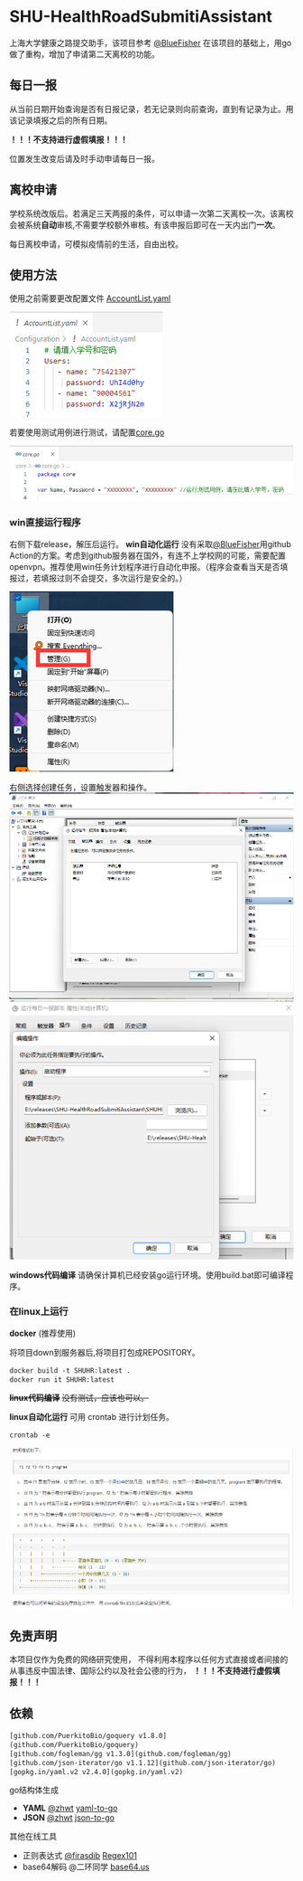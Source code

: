 # SHU-HealthRoadSubmitiAssistant
上海大学健康之路提交助手，该项目参考 [@BlueFisher](https://github.com/BlueFisher/SHU-selfreport) 在该项目的基础上，用go做了重构，增加了申请第二天离校的功能。

## 每日一报
从当前日期开始查询是否有日报记录，若无记录则向前查询，直到有记录为止。用该记录填报之后的所有日期。

**！！！不支持进行虚假填报！！！**

位置发生改变后请及时手动申请每日一报。
## 离校申请

学校系统改版后。若满足三天两报的条件，可以申请一次第二天离校一次。该离校会被系统**自动**审核,不需要学校额外审核。有该申报后即可在一天内出门**一次**。

每日离校申请，可模拟疫情前的生活，自由出校。

## 使用方法
使用之前需要更改配置文件 [AccountList.yaml](Configuration/AccountList.yaml)

![image/配置文件](image/%E9%85%8D%E7%BD%AE%E6%96%87%E4%BB%B6.png)

若要使用测试用例进行测试，请配置[core.go](core/core.go)

![image/测试用例配置](image/%E6%B5%8B%E8%AF%95%E7%94%A8%E4%BE%8B%E9%85%8D%E7%BD%AE.png)
### win直接运行程序
右侧下载release，解压后运行。
**win自动化运行** 
没有采取[@BlueFisher](https://github.com/BlueFisher/SHU-selfreport)用github Action的方案。考虑到github服务器在国外，有连不上学校网的可能，需要配置openvpn。推荐使用win任务计划程序进行自动化申报。（程序会查看当天是否填报过，若填报过则不会提交，多次运行是安全的。）

![服务](image/%E8%87%AA%E5%8A%A8%E4%BB%BB%E5%8A%A1%E6%B5%81%E7%A8%8B1.png)

右侧选择创建任务，设置触发器和操作。
![触发器](image/%E8%87%AA%E5%8A%A8%E4%BB%BB%E5%8A%A1%E6%B5%81%E7%A8%8B2.png)
![操作](image/%E8%87%AA%E5%8A%A8%E4%BB%BB%E5%8A%A1%E6%B5%81%E7%A8%8B3.png)

**windows代码编译**
请确保计算机已经安装go运行环境。使用build.bat即可编译程序。 
### 在linux上运行
**docker** (推荐使用)

将项目down到服务器后,将项目打包成REPOSITORY。
```
docker build -t SHUHR:latest . 
docker run it SHUHR:latest
```
~~**linux代码编译**~~
~~没有测试，应该也可以。~~

**linux自动化运行**
可用 crontab 进行计划任务。
```
crontab -e 
```
![时间格式](image/%E6%97%B6%E9%97%B4%E6%A0%BC%E5%BC%8F.png)

## 免责声明
本项目仅作为免费的网络研究使用，
不得利用本程序以任何方式直接或者间接的从事违反中国法律、国际公约以及社会公德的行为，
**！！！不支持进行虚假填报！！！**

## 依赖
	[github.com/PuerkitoBio/goquery v1.8.0](github.com/PuerkitoBio/goquery)
	[github.com/fogleman/gg v1.3.0](github.com/fogleman/gg)
	[github.com/json-iterator/go v1.1.12](github.com/json-iterator/go)
	[gopkg.in/yaml.v2 v2.4.0](gopkg.in/yaml.v2)
  
  go结构体生成
  - **YAML** [@zhwt](https://github.com/Zhwt) [yaml-to-go](https://zhwt.github.io/yaml-to-go/)
  - **JSON** [@zhwt](https://github.com/Zhwt) [json-to-go](https://mholt.github.io/json-to-go/)
  
  其他在线工具
  - 正则表达式 [@firasdib](https://github.com/firasdib/Regex101) [Regex101](https://regex101.com/)
  - base64解码 @二环同学 [base64.us](https://base64.us/)
